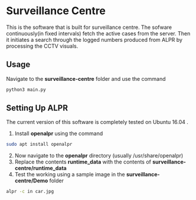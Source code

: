 # Surveillance Centre

This is the software that is built for surveillance centre. The sofware continuously(in fixed intervals) fetch the active cases from the server. Then it initiates a search through the logged numbers produced from ALPR by processing the CCTV visuals.

## Usage
Navigate to the **surveillance-centre** folder and use the command
```bash
python3 main.py
```
## Setting Up ALPR
The current version of this software is completely tested on Ubuntu 16.04 .

1. Install **openalpr** using the command
```bash
sudo apt install openalpr
```
2. Now navigate to the **openalpr** directory (usually /usr/share/openalpr)
3. Replace the contents **runtime_data** with the contents of **surveillance-centre/runtime_data**
4. Test the working using a sample image in the **surveillance-centre/Demo** folder 
```bash
alpr -c in car.jpg
```
